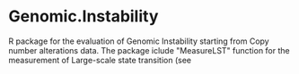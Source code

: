 # Genomic.Instability
R package for the evaluation of Genomic Instability starting from Copy number alterations data. The package iclude "MeasureLST" function for the measurement of Large-scale state transition (see  

